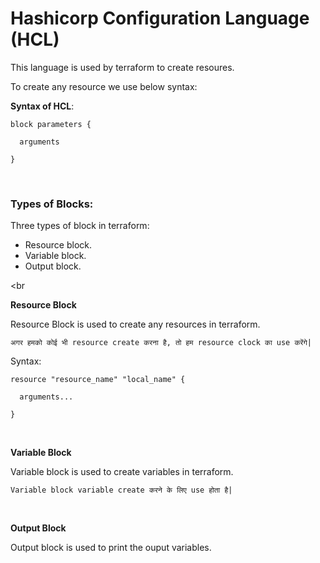 # Hashicorp Configuration Language (HCL)

This language is used by terraform to create resoures.

To create any resource we use below syntax:

**Syntax of HCL**:

```
block parameters {

  arguments

}
```

<br>

### Types of Blocks:

Three types of block in terraform:
- Resource block.
- Variable block.
- Output block.

<br

**Resource Block**

Resource Block is used to create any resources in terraform.

```अगर हमको कोई भी resource create करना है, तो हम resource clock का use करेंगे|```

Syntax:

```
resource "resource_name" "local_name" {

  arguments...

}
```

<br>

**Variable Block**

Variable block is used to create variables in terraform.

```Variable block variable create करने के लिए use होता है|```

<br>

**Output Block**

Output block is used to print the ouput variables.
